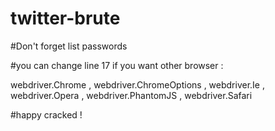 # twitter-brute

#Don't forget list passwords

#you can change line 17 if you want other browser : 

webdriver.Chrome , webdriver.ChromeOptions , webdriver.Ie , webdriver.Opera , webdriver.PhantomJS , webdriver.Safari


#happy cracked !
